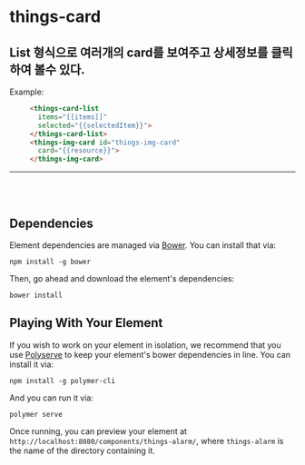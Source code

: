 # things-card

## List 형식으로 여러개의 card를 보여주고 상세정보를 클릭하여 볼수 있다.

Example:

```html
     <things-card-list
       items="[[items]]"
       selected="{{selectedItem}}">
     </things-card-list>
     <things-img-card id="things-img-card"
       card="{{resource}}">
     </things-img-card>
```

*****
</br></br>

## Dependencies

Element dependencies are managed via [Bower](http://bower.io/). You can
install that via:

    npm install -g bower

Then, go ahead and download the element's dependencies:

    bower install

## Playing With Your Element

If you wish to work on your element in isolation, we recommend that you use
[Polyserve](https://github.com/PolymerLabs/polyserve) to keep your element's
bower dependencies in line. You can install it via:

    npm install -g polymer-cli

And you can run it via:

    polymer serve

Once running, you can preview your element at
`http://localhost:8080/components/things-alarm/`, where `things-alarm` is the name of the directory containing it.
